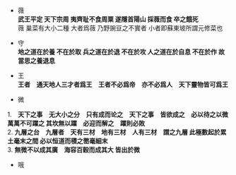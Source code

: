 - 薇    
**武王平定 天下宗周 夷齊耻不食周粟 遂隱首陽山 採薇而食 卒之餓死**    
薇 巢菜有大小二種 大者爲薇 乃野豌豆之不實者 小者即蘇東坡所謂元修菜也
- 守    
**地之道在於養 不在於取 兵之道在於退 不在於攻 人之道在於自息 不在於作 故當思之養退息**

- 王    
**王者　通天地人三才者爲王　王者不必爲帝　亦不必爲人　天下靈物皆可爲王**
- 微          

1.　**天下之事　无大小之分　只有成而论之　天下之事　皆欲成之　必以待之以微　萬萬不可躍之
其坎無以躍　必迎而解之　躍則必敗**    
2. **九層之台　九層者　天有三材　地有三材　人有三材　謂之九層 此極數起於累土毫末之間 必以恒道而積之㠞毫細末**       
3. **無微不以成其廣　海容百穀而成其大 皆出於微**    

  
- 哦


 